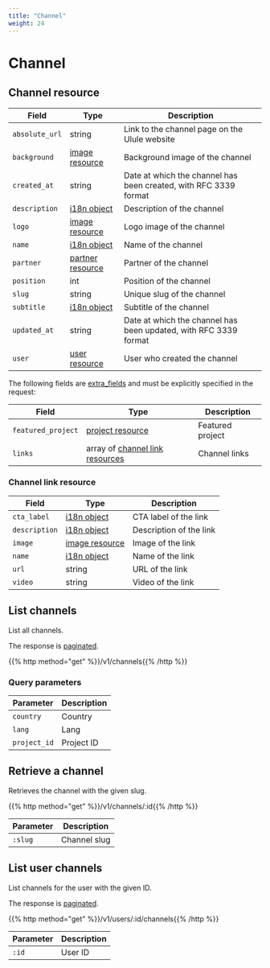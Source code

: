 ```yaml
---
title: "Channel"
weight: 24
---
```


# Channel

## Channel resource

| Field          | Type                         | Description                                                      |
| -------------- | ---------------------------- | ---------------------------------------------------------------- |
| `absolute_url` | string                       | Link to the channel page on the Ulule website                    |
| `background`   | [image resource](#image)     | Background image of the channel                                  |
| `created_at`   | string                       | Date at which the channel has been created, with RFC 3339 format |
| `description`  | [i18n object](#i18n)         | Description of the channel                                       |
| `logo`         | [image resource](#image)     | Logo image of the channel                                        |
| `name`         | [i18n object](#i18n)         | Name of the channel                                              |
| `partner`      | [partner resource](#partner) | Partner of the channel                                           |
| `position`     | int                          | Position of the channel                                          |
| `slug`         | string                       | Unique slug of the channel                                       |
| `subtitle`     | [i18n object](#i18n)         | Subtitle of the channel                                          |
| `updated_at`   | string                       | Date at which the channel has been updated, with RFC 3339 format |
| `user`         | [user resource](#user)       | User who created the channel                                     |

The following fields are [extra_fields](#extra-fields) and must be explicitly specified in the request:

| Field              | Type                                                      | Description      |
| ------------------ | --------------------------------------------------------- | ---------------- |
| `featured_project` | [project resource](#project-resource)                     | Featured project |
| `links`            | array of [channel link resources](#channel-link-resource) | Channel links    |

### Channel link resource

| Field         | Type                     | Description             |
| ------------- | ------------------------ | ----------------------- |
| `cta_label`   | [i18n object](#i18n)     | CTA label of the link   |
| `description` | [i18n object](#i18n)     | Description of the link |
| `image`       | [image resource](#image) | Image of the link    |
| `name`        | [i18n object](#i18n)     | Name of the link        |
| `url`         | string                   | URL of the link         |
| `video`       | string                   | Video of the link       |

## List channels

List all channels.

The response is [paginated](#pagination).

{{% http method="get" %}}/v1/channels{{% /http %}}

### Query parameters

| Parameter    | Description |
| ------------ | ----------- |
| `country`    | Country     |
| `lang`       | Lang        |
| `project_id` | Project ID  |

## Retrieve a channel

Retrieves the channel with the given slug.

{{% http method="get" %}}/v1/channels/:id{{% /http %}}

| Parameter | Description  |
| --------- | ------------ |
| `:slug`   | Channel slug |

## List user channels

List channels for the user with the given ID.

The response is [paginated](#pagination).

{{% http method="get" %}}/v1/users/:id/channels{{% /http %}}

| Parameter | Description |
| --------- | ----------- |
| `:id`     | User ID     |
